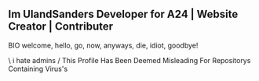Im UlandSanders
Developer for A24 | Website Creator | Contributer
-------------------------------------------------

BIO
welcome, hello, go, now, anyways, die, idiot, goodbye!


\ i hate admins /
This Profile Has Been Deemed Misleading For Repositorys Containing Virus's
